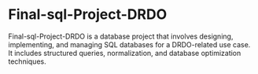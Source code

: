 # Final-sql-Project-DRDO
Final-sql-Project-DRDO is a database project that involves designing, implementing, and managing SQL databases for a DRDO-related use case. It includes structured queries, normalization, and database optimization techniques.
